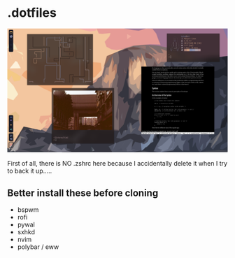 # .dotfiles

![alt text](https://github.com/k4l4p/dotfiles/blob/main/screenshot.png?raw=true)

First of all, there is NO .zshrc here because I accidentally delete it when I try to back it up.....

## Better install these before cloning

- bspwm
- rofi
- pywal
- sxhkd
- nvim
- polybar / eww


